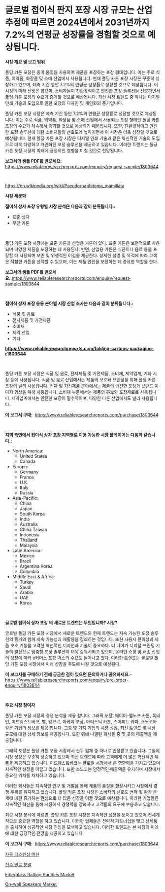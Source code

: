 <p><h1>글로벌 접이식 판지 포장 시장 규모는 산업 추정에 따르면 2024년에서 2031년까지 7.2%의 연평균 성장률을 경험할 것으로 예상됩니다.</h1></p><p><strong>시장 개요 및 보고 범위</strong></p>
<p><p>폴딩 카튼 포장은 종이 물질을 사용하여 제품을 포장하는 포장 형태입니다. 이는 주로 식품, 의약품, 화장품 및 소매 산업에서 사용됩니다. 현재 폴딩 카튼 포장 시장은 꾸준히 성장하고 있으며, 예측 기간 동안 7.2%의 연평균 성장률로 성장할 것으로 예상됩니다. 이 시장의 미래 전망은 밝으며, 소비자들이 친환경적이고 안전한 포장 솔루션을 선호하면서 폴딩 카튼 포장의 수요가 증가할 것으로 예상됩니다. 최신 시장 트렌드 중 하나는 디지털 인쇄 기술의 도입으로 인한 포장의 디자인 및 개인화의 증가입니다.</p><p>폴딩 카튼 포장 시장은 예측 기간 동안 7.2%의 연평균 성장률로 성장할 것으로 예상됩니다. 이는 주로 식품, 의약품, 화장품 및 소매 산업에서 사용되는 포장 형태인 폴딩 카튼 포장의 수요가 계속해서 증가할 것으로 예상되기 때문입니다. 또한, 친환경적이고 안전한 포장 솔루션에 대한 소비자들의 선호도가 높아지면서 이 시장은 더욱 성장할 것으로 예상됩니다. 현재 폴딩 카튼 포장 시장은 디지털 인쇄 기술과 같은 혁신적인 기술의 도입으로 더욱 다양하고 개인화된 포장 솔루션을 제공하고 있습니다. 이러한 트렌드는 폴딩 카튼 포장 시장의 미래에 긍정적인 영향을 미칠 것으로 전망됩니다.</p></p>
<p><strong>보고서의 샘플 PDF를 받으세요:</strong> <a href="https://www.reliableresearchreports.com/enquiry/request-sample/1803644">https://www.reliableresearchreports.com/enquiry/request-sample/1803644</a></p>
<p>&nbsp;</p>
<p><a href="https://en.wikipedia.org/wiki/Pseudorhaphitoma_mamillata">https://en.wikipedia.org/wiki/Pseudorhaphitoma_mamillata</a></p>
<p><strong>시장 세분화</strong></p>
<p><strong>접이식 상자 포장 유형별 시장 분석은 다음과 같이 분류됩니다.:</strong></p>
<p><ul><li>표준 상자</li><li>무균 카톤</li></ul></p>
<p>&nbsp;</p>
<p><p>폴딩 카튼 포장 시장에는 표준 카튼과 산업용 카튼이 있다. 표준 카튼은 보편적으로 사용되며 다양한 제품을 포장하는 데 사용된다. 반면, 산업용 카튼은 식품이나 음료 등을 포장할 때 사용되며 보존 및 위생적인 이점을 제공한다. 상세한 설명 및 목적에 따라 고객은 적합한 카튼을 선택할 수 있으며, 이는 제품 안전을 보장하는 데 중요한 역할을 한다.</p></p>
<p><strong>보고서의 샘플 PDF를 받으세요:</strong>&nbsp;<a href="https://www.reliableresearchreports.com/enquiry/request-sample/1803644">https://www.reliableresearchreports.com/enquiry/request-sample/1803644</a></p>
<p>&nbsp;</p>
<p><strong> 접이식 상자 포장 응용 분야별 시장 산업 조사는 다음과 같이 분류됩니다.:</strong></p>
<p><ul><li>식품 및 음료</li><li>전자제품 및 가전제품</li><li>소비재</li><li>제약 산업</li><li>기타</li></ul></p>
<p><strong><a href="https://www.reliableresearchreports.com/folding-cartons-packaging-r1803644">https://www.reliableresearchreports.com/folding-cartons-packaging-r1803644</a></strong></p>
<p>&nbsp;</p>
<p><p>폴딩 카튼 포장 시장은 식품 및 음료, 전자제품 및 가전제품, 소비재, 제약업계, 기타 시장 등에 사용됩니다. 식품 및 음료 산업에서는 제품의 보호와 브랜딩을 위해 폴딩 카튼 포장이 널리 사용됩니다. 전자 및 가전제품 분야에서는 제품의 안전한 포장과 브랜드 이미지 향상을 위해 사용됩니다. 소비재 부문에서는 제품의 홍보와 포장재료로 사용됩니다. 제약업계에서는 안전한 포장이 필수적이며, 다양한 다른 산업에서도 널리 사용됩니다.</p></p>
<p><strong>이 보고서 구매:</strong>&nbsp; <a href="https://www.reliableresearchreports.com/purchase/1803644">https://www.reliableresearchreports.com/purchase/1803644</a></p>
<p>&nbsp;</p>
<p><strong>지역 측면에서 접이식 상자 포장 지역별로 이용 가능한 시장 플레이어는 다음과 같습니다.:</strong></p>
<p><ul>
    <li>
        North America:
        <ul>
            <li>United States</li>
            <li>Canada</li>
        </ul>
    </li>
    <li>
        Europe:
        <ul>
            <li>Germany</li>
            <li>France</li>
            <li>U.K.</li>
            <li>Italy</li>
            <li>Russia</li>
        </ul>
    </li>
    <li>
        Asia-Pacific:
        <ul>
            <li>China</li>
            <li>Japan</li>
            <li>South Korea</li>
            <li>India</li>
            <li>Australia</li>
            <li>China Taiwan</li>
            <li>Indonesia</li>
            <li>Thailand</li>
            <li>Malaysia</li>
        </ul>
    </li>
    <li>
        Latin America:
        <ul>
            <li>Mexico</li>
            <li>Brazil</li>
            <li>Argentina Korea</li>
            <li>Colombia</li>
        </ul>
    </li>
    <li>
        Middle East & Africa:
        <ul>
            <li>Turkey</li>
            <li>Saudi</li>
            <li>Arabia</li>
            <li>UAE</li>
            <li>Korea</li>
        </ul>
    </li>
    </ul></p>
<p>&nbsp;</p>
<p><strong>글로벌 접이식 상자 포장 의 새로운 트렌드는 무엇입니까? 시장?</strong></p>
<p><p>글로벌 폴딩 카튼 포장 시장에서 새로운 트렌드와 현재 트렌드는 지속 가능한 포장 솔루션의 증가와 함께 지속 가능성과 재활용을 강조하는 것입니다. 또한 사용자 편의성과 제품 보호 기능을 고려한 혁신적인 디자인과 기술이 중요하다. 더 나아가 디지털 프린팅 기술의 발전으로 맞춤형 포장 솔루션이 더욱 중요시되고 있으며, 온라인 쇼핑 및 배송 산업의 성장에 따라 e커머스 포장 박스의 수요도 늘어나고 있다. 이러한 트렌드는 글로벌 폴딩 카튼 포장 시장에서 미래 성장을 주도해 나갈 것으로 예상된다.</p></p>
<p><strong>이 보고서를 구매하기 전에 궁금한 점이 있으면 문의하거나 공유하세요.</strong>- <a href="https://www.reliableresearchreports.com/enquiry/pre-order-enquiry/1803644">https://www.reliableresearchreports.com/enquiry/pre-order-enquiry/1803644</a></p>
<p>&nbsp;</p>
<p><strong>주요 시장 참여자</strong></p>
<p><p>폴딩 카튼 포장 시장의 경쟁 분석을 제공 합니다. 그래픽 포장, 메이어-멜노프 카톤, 록테인, 미드웨스트바코, 벨, 암코르, 아케이 포장, 아티스틱 카튼, 스머피트 카파, 소노코와 같은 기업의 정보를 제공 합니다. 그중 몇 가지 기업의 시장 성장, 최신 트렌드 및 시장 규모에 대한 상세 정보를 제공합니다. 또한 위에 나열된 회사들 중 몇 곳의 매출액을 제공합니다. </p><p>그래픽 포장은 폴딩 카튼 포장 시장에서 선두 업체 중 하나로 인정받고 있습니다. 그들의 시장 성장은 꾸준히 상승하고 있으며 최신 트렌드에 따라 고객에게 더 많은 혁신적인 제품을 제공하고 있습니다. 미드웨스트바코는 글로벌 시장에서 큰 영향력을 가지고 있으며 지속적인 성장을 이끌고 있습니다. 또한 소노코는 안정적인 매출액을 유지하며 시장에서 중요한 위치를 차지하고 있습니다.</p><p>이러한 회사들은 지속적인 연구 및 개발을 통해 제품의 품질을 향상시키고 시장에서 경쟁 우위를 유지하고 있습니다. 폴딩 카튼 포장 시장은 소비자의 선호도 변화 및 환경 문제에 대한 증가하는 관심으로 더 많은 성장을 이끌 것으로 예상됩니다. 이러한 기업들은 지속적인 혁신을 통해 시장에서 경쟁력을 강화하고 고객들의 요구에 부응하고 있습니다.</p><p>최근 시장 분석에 따르면, 폴딩 카튼 포장 시장은 지속적인 성장을 보이고 있으며 전세계적으로 중요한 역할을 하고 있습니다. 이러한 업체들은 전략적 파트너십을 맺고 신제품을 출시하여 성공적인 시장 진입을 모색하고 있습니다. 이러한 트렌드는 본 시장의 미래에 대한 긍정적인 전망을 제공하고 있습니다.</p></p>
<p><strong>이 보고서 구매:</strong>&nbsp;&nbsp;<a href="https://www.reliableresearchreports.com/purchase/1803644">https://www.reliableresearchreports.com/purchase/1803644</a></p>
<p><p><a href="https://github.com/ZacharyScthmitt4465/Market-Research-Report-List-3/blob/main/690403033727.md">자동 디스펜싱 머신</a></p><p><a href="https://github.com/giancarlo642004/Market-Research-Report-List-2/blob/main/444356933728.md">진주 안료 분말</a></p><p><a href="https://medium.com/@felipestehr/fiberglass-rafting-paddles-market-research-report-includes-analysis-on-market-size-share-and-53b34e0cc4d4">Fiberglass Rafting Paddles Market</a></p><p><a href="https://medium.com/@felipestehr/analyzing-on-wall-speakers-market-dynamics-and-growth-drivers-and-forecasted-for-period-from-2024-c717621073b3">On-wall Speakers Market</a></p></p>